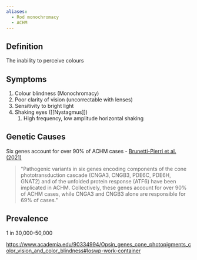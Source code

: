 ```yaml
---
aliases:
  - Rod monochromacy
  - ACHM
---
```


## Definition

The inability to perceive colours

## Symptoms

1. Colour blindness (Monochromacy)
2. Poor clarity of vision (uncorrectable with lenses)
3. Sensitivity to bright light
4. Shaking eyes ([[Nystagmus]])
	1. High frequency, low amplitude horizontal shaking

## Genetic Causes

Six genes account for over 90% of ACHM cases - [Brunetti-Pierri  et al. (2021)](https://pmc.ncbi.nlm.nih.gov/articles/PMC7914547/#sec3-ijms-22-01681:~:text=Pathogenic%20variants%20in,cases%20%5B19%5D.)

 > "Pathogenic variants in six genes encoding components of the cone phototransduction cascade (CNGA3, CNGB3, PDE6C, PDE6H, GNAT2) and of the unfolded protein response (ATF6) have been implicated in ACHM. Collectively, these genes account for over 90% of ACHM cases, while CNGA3 and CNGB3 alone are responsible for 69% of cases."

## Prevalence

1 in 30,000-50,000 

https://www.academia.edu/90334994/Opsin_genes_cone_photopigments_color_vision_and_color_blindness#loswp-work-container